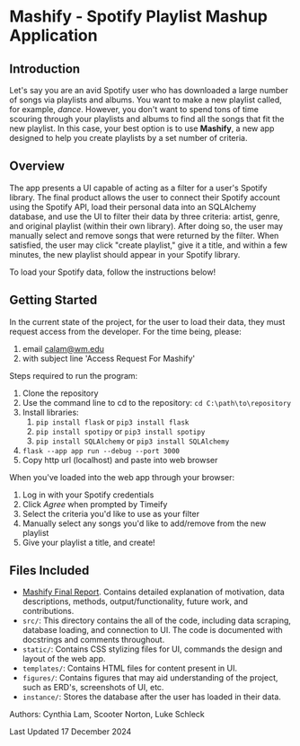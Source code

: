 # Mashify - Spotify Playlist Mashup Application

## Introduction
Let's say you are an avid Spotify user who has downloaded a large number of songs via playlists and albums. You want to make a new playlist called, for example, *dance*. However, you don't want to spend tons of time scouring through your playlists and albums to find all the songs that fit the new playlist. In this case, your best option is to use **Mashify**, a new app designed to help you create playlists by a set number of criteria.


## Overview
The app presents a UI capable of acting as a filter for a user's Spotify library. The final product allows the user to connect their Spotify account using the Spotify API, load their personal data into an SQLAlchemy database, and use the UI to filter their data by three criteria: artist, genre, and original playlist (within their own library). After doing so, the user may manually select and remove songs that were returned by the filter. When satisfied, the user may click "create playlist," give it a title, and within a few minutes, the new playlist should appear in your Spotify library.

To load your Spotify data, follow the instructions below!


## Getting Started

In the current state of the project, for the user to load their data, they must request access from the developer. For the time being, please:
1. email calam@wm.edu
2. with subject line 'Access Request For Mashify'

Steps required to run the program:
1. Clone the repository
2. Use the command line to cd to the repository: `cd C:\path\to\repository`
3. Install libraries:
    1.  `pip install flask` or `pip3 install flask`
    2.  `pip install spotipy` or `pip3 install spotipy`
    3.  `pip install SQLAlchemy` or `pip3 install SQLAlchemy`
4. `flask --app app run --debug --port 3000`
5. Copy http url (localhost) and paste into web browser


When you've loaded into the web app through your browser:
1. Log in with your Spotify credentials
2. Click *Agree* when prompted by Timeify
3. Select the criteria you'd like to use as your filter
4. Manually select any songs you'd like to add/remove from the new playlist
5. Give your playlist a title, and create!


## Files Included
- [Mashify Final Report](https://drive.google.com/file/d/1_TW8LrLPcaAd9Z4jfYDBFQ_Xuh82uEou/view?usp=sharing). Contains detailed explanation of motivation, data descriptions, methods, output/functionality, future work, and contributions.
- `src/`: This directory contains the all of the code, including data scraping, database loading, and connection to UI. The code is documented with docstrings and comments throughout.
- `static/`: Contains CSS stylizing files for UI, commands the design and layout of the web app.
- `templates/`: Contains HTML files for content present in UI.
- `figures/`: Contains figures that may aid understanding of the project, such as ERD's, screenshots of UI, etc.
- `instance/`: Stores the database after the user has loaded in their data.


Authors: Cynthia Lam, Scooter Norton, Luke Schleck

Last Updated 17 December 2024



